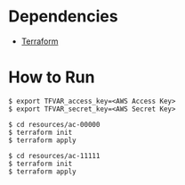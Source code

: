 # Dependencies
* [Terraform](https://developer.hashicorp.com/terraform/install)

# How to Run

```
$ export TFVAR_access_key=<AWS Access Key>
$ export TFVAR_secret_key=<AWS Secret Key>

$ cd resources/ac-00000
$ terraform init
$ terraform apply

$ cd resources/ac-11111
$ terraform init
$ terraform apply

```